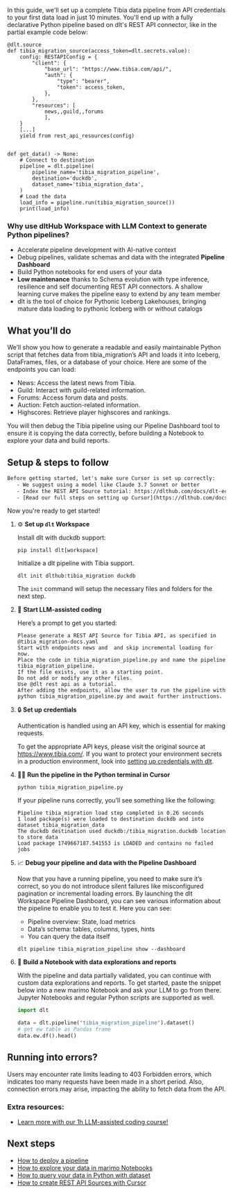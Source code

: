 In this guide, we'll set up a complete Tibia data pipeline from API credentials to your first data load in just 10 minutes. You'll end up with a fully declarative Python pipeline based on dlt's REST API connector, like in the partial example code below:

```python-outcome
@dlt.source
def tibia_migration_source(access_token=dlt.secrets.value):
    config: RESTAPIConfig = {
        "client": {
            "base_url": "https://www.tibia.com/api/",
            "auth": {
                "type": "bearer",
                "token": access_token,
            },
        },
        "resources": [
            news,,guild,,forums
            ],
    }
    [...]
    yield from rest_api_resources(config)


def get_data() -> None:
    # Connect to destination
    pipeline = dlt.pipeline(
        pipeline_name='tibia_migration_pipeline',
        destination='duckdb',
        dataset_name='tibia_migration_data', 
    )
    # Load the data
    load_info = pipeline.run(tibia_migration_source())
    print(load_info) 
```

### Why use dltHub Workspace with LLM Context to generate Python pipelines?

- Accelerate pipeline development with AI-native context
- Debug pipelines, validate schemas and data with the integrated **Pipeline Dashboard**
- Build Python notebooks for end users of your data
- **Low maintenance** thanks to Schema evolution with type inference, resilience and self documenting REST API connectors. A shallow learning curve makes the pipeline easy to extend by any team member
- dlt is the tool of choice for Pythonic Iceberg Lakehouses, bringing mature data loading to pythonic Iceberg with or without catalogs

## What you’ll do

We’ll show you how to generate a readable and easily maintainable Python script that fetches data from tibia_migration’s API and loads it into Iceberg, DataFrames, files, or a database of your choice. Here are some of the endpoints you can load:

- News: Access the latest news from Tibia.
- Guild: Interact with guild-related information.
- Forums: Access forum data and posts.
- Auction: Fetch auction-related information.
- Highscores: Retrieve player highscores and rankings.

You will then debug the Tibia pipeline using our Pipeline Dashboard tool to ensure it is copying the data correctly, before building a Notebook to explore your data and build reports.

## Setup & steps to follow

```default
Before getting started, let's make sure Cursor is set up correctly:
   - We suggest using a model like Claude 3.7 Sonnet or better
   - Index the REST API Source tutorial: https://dlthub.com/docs/dlt-ecosystem/verified-sources/rest_api/ and add it to context as **@dlt rest api**
   - [Read our full steps on setting up Cursor](https://dlthub.com/docs/dlt-ecosystem/llm-tooling/cursor-restapi#23-configuring-cursor-with-documentation)
```

Now you're ready to get started!

1. ⚙️ **Set up `dlt` Workspace**
    
    Install dlt with duckdb support:
    ```shell
    pip install dlt[workspace]
    ```

    Initialize a dlt pipeline with Tibia support.
    ```shell
    dlt init dlthub:tibia_migration duckdb
    ```

    The `init` command will setup the necessary files and folders for the next step.
    
2. 🤠 **Start LLM-assisted coding**
    
    Here’s a prompt to get you started:
    
    ```prompt
    Please generate a REST API Source for Tibia API, as specified in @tibia_migration-docs.yaml 
    Start with endpoints news and  and skip incremental loading for now. 
    Place the code in tibia_migration_pipeline.py and name the pipeline tibia_migration_pipeline. 
    If the file exists, use it as a starting point. 
    Do not add or modify any other files. 
    Use @dlt rest api as a tutorial. 
    After adding the endpoints, allow the user to run the pipeline with python tibia_migration_pipeline.py and await further instructions.
    ```

    
3. 🔒 **Set up credentials** 
    
    Authentication is handled using an API key, which is essential for making requests.
    
    To get the appropriate API keys, please visit the original source at https://www.tibia.com/.
    If you want to protect your environment secrets in a production environment, look into [setting up credentials with dlt](https://dlthub.com/docs/walkthroughs/add_credentials).
    
4. 🏃‍♀️ **Run the pipeline in the Python terminal in Cursor**
    
    ```shell
    python tibia_migration_pipeline.py
    ```
    
    If your pipeline runs correctly, you’ll see something like the following:
    
    ```shell
    Pipeline tibia_migration load step completed in 0.26 seconds
    1 load package(s) were loaded to destination duckdb and into dataset tibia_migration_data
    The duckdb destination used duckdb:/tibia_migration.duckdb location to store data
    Load package 1749667187.541553 is LOADED and contains no failed jobs
    ```
    
5. 📈 **Debug your pipeline and data with the Pipeline Dashboard**

    Now that you have a running pipeline, you need to make sure it’s correct, so you do not introduce silent failures like misconfigured pagination or incremental loading errors. By launching the dlt Workspace Pipeline Dashboard, you can see various information about the pipeline to enable you to test it. Here you can see:
    - Pipeline overview: State, load metrics
    - Data’s schema: tables, columns, types, hints
    - You can query the data itself
    
    ```shell
    dlt pipeline tibia_migration_pipeline show --dashboard
    ```
    
6. 🐍 **Build a Notebook with data explorations and reports**

    With the pipeline and data partially validated, you can continue with custom data explorations and reports. To get started, paste the snippet below into a new marimo Notebook and ask your LLM to go from there. Jupyter Notebooks and regular Python scripts are supported as well.

    
    ```python
    import dlt

   data = dlt.pipeline("tibia_migration_pipeline").dataset()
   # get ew table as Pandas frame
   data.ew.df().head()
    ```

## Running into errors?

Users may encounter rate limits leading to 403 Forbidden errors, which indicates too many requests have been made in a short period. Also, connection errors may arise, impacting the ability to fetch data from the API.

### Extra resources:

- [Learn more with our 1h LLM-assisted coding course!](https://www.youtube.com/watch?v=GGid70rnJuM)

## Next steps

- [How to deploy a pipeline](https://dlthub.com/docs/walkthroughs/deploy-a-pipeline)
- [How to explore your data in marimo Notebooks](https://dlthub.com/docs/general-usage/dataset-access/marimo)
- [How to query your data in Python with dataset](https://dlthub.com/docs/general-usage/dataset-access/dataset)
- [How to create REST API Sources with Cursor](https://dlthub.com/docs/dlt-ecosystem/llm-tooling/cursor-restapi)